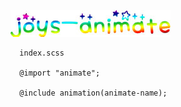 ![logo](https://github.com/dylan-7/joys-animate/blob/master/img/1526407484_952369.jpg?raw=true)



```
  index.scss

  @import "animate";

  @include animation(animate-name);

```
